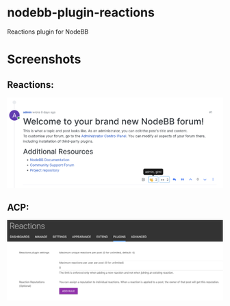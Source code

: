 # nodebb-plugin-reactions
Reactions plugin for NodeBB

# Screenshots

## Reactions:
![demo](./assets/demo.png)

## ACP:
![acp](./assets/acp.png)